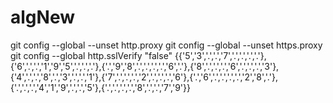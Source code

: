 # algNew

git config --global --unset http.proxy
git config --global --unset https.proxy
git config --global http.sslVerify "false"
{{'5','3','.','.','7','.','.','.','.'},{'6','.','.','1','9','5','.','.','.'},{'.','9','8','.','.','.','.','6','.'},{'8','.','.','.','6','.','.','.','3'},{'4','.','.','8','.','3','.','.','1'},{'7','.','.','.','2','.','.','.','6'},{'.','6','.','.','.','.','2','8','.'},{'.','.','.','4','1','9','.','.','5'},{'.','.','.','.','8','.','.','7','9'}}